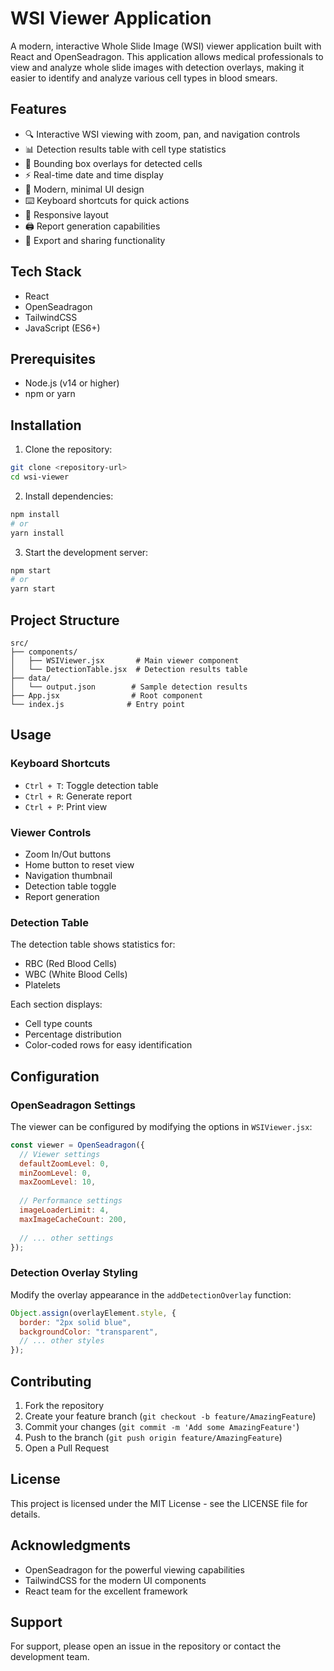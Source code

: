 # WSI Viewer Application

A modern, interactive Whole Slide Image (WSI) viewer application built with React and OpenSeadragon. This application allows medical professionals to view and analyze whole slide images with detection overlays, making it easier to identify and analyze various cell types in blood smears.

## Features

- 🔍 Interactive WSI viewing with zoom, pan, and navigation controls
- 📊 Detection results table with cell type statistics
- 🎯 Bounding box overlays for detected cells
- ⚡ Real-time date and time display
- 🎨 Modern, minimal UI design
- ⌨️ Keyboard shortcuts for quick actions
- 📱 Responsive layout
- 🖨️ Report generation capabilities
- 💾 Export and sharing functionality

## Tech Stack

- React
- OpenSeadragon
- TailwindCSS
- JavaScript (ES6+)

## Prerequisites

- Node.js (v14 or higher)
- npm or yarn

## Installation

1. Clone the repository:
```bash
git clone <repository-url>
cd wsi-viewer
```

2. Install dependencies:
```bash
npm install
# or
yarn install
```

3. Start the development server:
```bash
npm start
# or
yarn start
```

## Project Structure

```
src/
├── components/
│   ├── WSIViewer.jsx       # Main viewer component
│   └── DetectionTable.jsx  # Detection results table
├── data/
│   └── output.json        # Sample detection results
├── App.jsx                # Root component
└── index.js              # Entry point
```

## Usage

### Keyboard Shortcuts

- `Ctrl + T`: Toggle detection table
- `Ctrl + R`: Generate report
- `Ctrl + P`: Print view

### Viewer Controls

- Zoom In/Out buttons
- Home button to reset view
- Navigation thumbnail
- Detection table toggle
- Report generation

### Detection Table

The detection table shows statistics for:
- RBC (Red Blood Cells)
- WBC (White Blood Cells)
- Platelets

Each section displays:
- Cell type counts
- Percentage distribution
- Color-coded rows for easy identification

## Configuration

### OpenSeadragon Settings

The viewer can be configured by modifying the options in `WSIViewer.jsx`:

```javascript
const viewer = OpenSeadragon({
  // Viewer settings
  defaultZoomLevel: 0,
  minZoomLevel: 0,
  maxZoomLevel: 10,
  
  // Performance settings
  imageLoaderLimit: 4,
  maxImageCacheCount: 200,
  
  // ... other settings
});
```

### Detection Overlay Styling

Modify the overlay appearance in the `addDetectionOverlay` function:

```javascript
Object.assign(overlayElement.style, {
  border: "2px solid blue",
  backgroundColor: "transparent",
  // ... other styles
});
```

## Contributing

1. Fork the repository
2. Create your feature branch (`git checkout -b feature/AmazingFeature`)
3. Commit your changes (`git commit -m 'Add some AmazingFeature'`)
4. Push to the branch (`git push origin feature/AmazingFeature`)
5. Open a Pull Request

## License

This project is licensed under the MIT License - see the LICENSE file for details.

## Acknowledgments

- OpenSeadragon for the powerful viewing capabilities
- TailwindCSS for the modern UI components
- React team for the excellent framework

## Support

For support, please open an issue in the repository or contact the development team.

